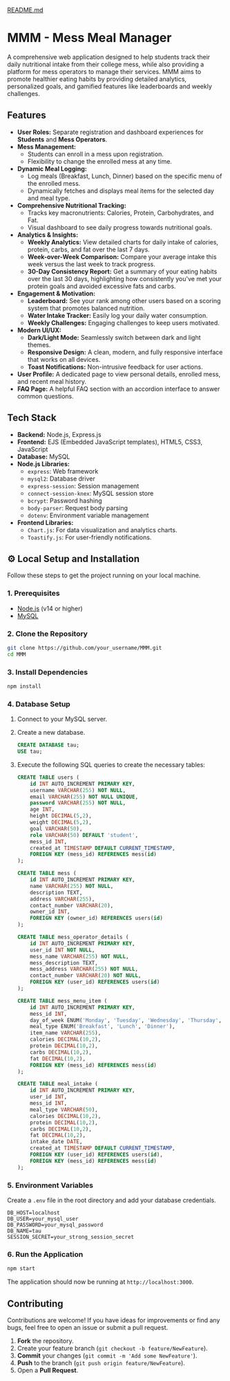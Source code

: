 [README.md](https://github.com/user-attachments/files/21336226/README.md)

# MMM - Mess Meal Manager

A comprehensive web application designed to help students track their daily nutritional intake from their college mess, while also providing a platform for mess operators to manage their services. MMM aims to promote healthier eating habits by providing detailed analytics, personalized goals, and gamified features like leaderboards and weekly challenges.

##  Features

- **User Roles:** Separate registration and dashboard experiences for **Students** and **Mess Operators**.
- **Mess Management:**
    - Students can enroll in a mess upon registration.
    - Flexibility to change the enrolled mess at any time.
- **Dynamic Meal Logging:**
    - Log meals (Breakfast, Lunch, Dinner) based on the specific menu of the enrolled mess.
    - Dynamically fetches and displays meal items for the selected day and meal type.
- **Comprehensive Nutritional Tracking:**
    - Tracks key macronutrients: Calories, Protein, Carbohydrates, and Fat.
    - Visual dashboard to see daily progress towards nutritional goals.
- **Analytics & Insights:**
    - **Weekly Analytics:** View detailed charts for daily intake of calories, protein, carbs, and fat over the last 7 days.
    - **Week-over-Week Comparison:** Compare your average intake this week versus the last week to track progress.
    - **30-Day Consistency Report:** Get a summary of your eating habits over the last 30 days, highlighting how consistently you've met your protein goals and avoided excessive fats and carbs.
- **Engagement & Motivation:**
    - **Leaderboard:** See your rank among other users based on a scoring system that promotes balanced nutrition.
    - **Water Intake Tracker:** Easily log your daily water consumption.
    - **Weekly Challenges:** Engaging challenges to keep users motivated.
- **Modern UI/UX:**
    - **Dark/Light Mode:** Seamlessly switch between dark and light themes.
    - **Responsive Design:** A clean, modern, and fully responsive interface that works on all devices.
    - **Toast Notifications:** Non-intrusive feedback for user actions.
- **User Profile:** A dedicated page to view personal details, enrolled mess, and recent meal history.
- **FAQ Page:** A helpful FAQ section with an accordion interface to answer common questions.

##  Tech Stack

- **Backend:** Node.js, Express.js
- **Frontend:** EJS (Embedded JavaScript templates), HTML5, CSS3, JavaScript
- **Database:** MySQL
- **Node.js Libraries:**
    - `express`: Web framework
    - `mysql2`: Database driver
    - `express-session`: Session management
    - `connect-session-knex`: MySQL session store
    - `bcrypt`: Password hashing
    - `body-parser`: Request body parsing
    - `dotenv`: Environment variable management
- **Frontend Libraries:**
    - `Chart.js`: For data visualization and analytics charts.
    - `Toastify.js`: For user-friendly notifications.

## ⚙️ Local Setup and Installation

Follow these steps to get the project running on your local machine.

### 1. Prerequisites
- [Node.js](https://nodejs.org/en/) (v14 or higher)
- [MySQL](https://www.mysql.com/downloads/)

### 2. Clone the Repository
```bash
git clone https://github.com/your_username/MMM.git
cd MMM
```

### 3. Install Dependencies
```bash
npm install
```

### 4. Database Setup

1.  Connect to your MySQL server.
2.  Create a new database.
    ```sql
    CREATE DATABASE tau;
    USE tau;
    ```
3.  Execute the following SQL queries to create the necessary tables:

    ```sql
    CREATE TABLE users (
        id INT AUTO_INCREMENT PRIMARY KEY,
        username VARCHAR(255) NOT NULL,
        email VARCHAR(255) NOT NULL UNIQUE,
        password VARCHAR(255) NOT NULL,
        age INT,
        height DECIMAL(5,2),
        weight DECIMAL(5,2),
        goal VARCHAR(50),
        role VARCHAR(50) DEFAULT 'student',
        mess_id INT,
        created_at TIMESTAMP DEFAULT CURRENT_TIMESTAMP,
        FOREIGN KEY (mess_id) REFERENCES mess(id)
    );

    CREATE TABLE mess (
        id INT AUTO_INCREMENT PRIMARY KEY,
        name VARCHAR(255) NOT NULL,
        description TEXT,
        address VARCHAR(255),
        contact_number VARCHAR(20),
        owner_id INT,
        FOREIGN KEY (owner_id) REFERENCES users(id)
    );

    CREATE TABLE mess_operator_details (
        id INT AUTO_INCREMENT PRIMARY KEY,
        user_id INT NOT NULL,
        mess_name VARCHAR(255) NOT NULL,
        mess_description TEXT,
        mess_address VARCHAR(255) NOT NULL,
        contact_number VARCHAR(20) NOT NULL,
        FOREIGN KEY (user_id) REFERENCES users(id)
    );

    CREATE TABLE mess_menu_item (
        id INT AUTO_INCREMENT PRIMARY KEY,
        mess_id INT,
        day_of_week ENUM('Monday', 'Tuesday', 'Wednesday', 'Thursday', 'Friday', 'Saturday', 'Sunday'),
        meal_type ENUM('Breakfast', 'Lunch', 'Dinner'),
        item_name VARCHAR(255),
        calories DECIMAL(10,2),
        protein DECIMAL(10,2),
        carbs DECIMAL(10,2),
        fat DECIMAL(10,2),
        FOREIGN KEY (mess_id) REFERENCES mess(id)
    );

    CREATE TABLE meal_intake (
        id INT AUTO_INCREMENT PRIMARY KEY,
        user_id INT,
        mess_id INT,
        meal_type VARCHAR(50),
        calories DECIMAL(10,2),
        protein DECIMAL(10,2),
        carbs DECIMAL(10,2),
        fat DECIMAL(10,2),
        intake_date DATE,
        created_at TIMESTAMP DEFAULT CURRENT_TIMESTAMP,
        FOREIGN KEY (user_id) REFERENCES users(id),
        FOREIGN KEY (mess_id) REFERENCES mess(id)
    );
    ```

### 5. Environment Variables
Create a `.env` file in the root directory and add your database credentials.

```env
DB_HOST=localhost
DB_USER=your_mysql_user
DB_PASSWORD=your_mysql_password
DB_NAME=tau
SESSION_SECRET=your_strong_session_secret
```

### 6. Run the Application
```bash
npm start
```
The application should now be running at `http://localhost:3000`.


##  Contributing

Contributions are welcome! If you have ideas for improvements or find any bugs, feel free to open an issue or submit a pull request.

1.  **Fork** the repository.
2.  Create your feature branch (`git checkout -b feature/NewFeature`).
3.  **Commit** your changes (`git commit -m 'Add some NewFeature'`).
4.  **Push** to the branch (`git push origin feature/NewFeature`).
5.  Open a **Pull Request**.
